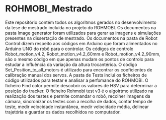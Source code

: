# ROHMOBI_Mestrado
Este repositório contém todos os algoritmos gerados no desenvolvimento da tese de mestrado incluída no projeto do ROHMOBI.
Os documentos na pasta Image generator foram utilizados para gerar as imagens e simulações presentes na dissertação de mestrado. 
Os documentos na pasta de Robot Control dizem respeito aos códigos em Arduino que foram alimentados no Arduino UNO do robô para o controlar. 
Os códigos de controlo Robot_motion_v4.2, Robot_motion_v4.2_60mm e Robot_motion_v4.2_90mm, são o mesmo código em que apenas mudam os pontos de controlo para estudar a influência da variação da altura trocantérica. 
O código Set_Position_to_all_motors é utilizado para encontrar os coeficientes de calibração manual dos servos. 
A pasta de Tests inclui os ficheiros de código utilizados para testar e analisar a perfomance do ROHMOBI.
O ficheiro Find color permite descobrir os valores de HSV para determinar a posição do tracker. 
O ficheiro Rohmobi test v3 é o algoirtmo utilizado na realização dos testes e permite comandar o robô, recolher imagens da câmara, sincronizar os testes com a recolha de dados, contar tempo de teste, medir velocidade instantânea, medir velocidade média, delinear trajetória e guardar os dados recolhidos no computador. 
